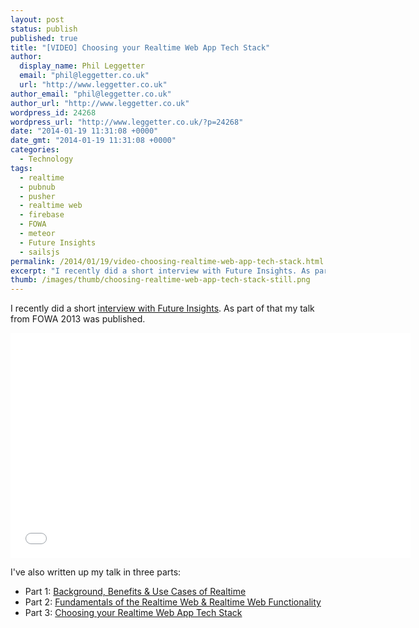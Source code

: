 ```yaml
---
layout: post
status: publish
published: true
title: "[VIDEO] Choosing your Realtime Web App Tech Stack"
author:
  display_name: Phil Leggetter
  email: "phil@leggetter.co.uk"
  url: "http://www.leggetter.co.uk"
author_email: "phil@leggetter.co.uk"
author_url: "http://www.leggetter.co.uk"
wordpress_id: 24268
wordpress_url: "http://www.leggetter.co.uk/?p=24268"
date: "2014-01-19 11:31:08 +0000"
date_gmt: "2014-01-19 11:31:08 +0000"
categories:
  - Technology
tags:
  - realtime
  - pubnub
  - pusher
  - realtime web
  - firebase
  - FOWA
  - meteor
  - Future Insights
  - sailsjs
permalink: /2014/01/19/video-choosing-realtime-web-app-tech-stack.html
excerpt: "I recently did a short interview with Future Insights. As part of that my talk video from FOWA 2013 was published. In this video taken at FOWA I cover all three parts of the guide on How to Choose your Realtime Web App Tech Stack."
thumb: /images/thumb/choosing-realtime-web-app-tech-stack-still.png
---
```


<p>I recently did a short <a href="http://www.futureinsights.com/home/choosing-your-real-time-web-app-tech-stack.html/">interview with Future Insights</a>. As part of that my talk from FOWA 2013 was published.</p>

<iframe width="640" height="360" src="//www.youtube.com/embed/VENVNimklWg" frameborder="0" allowfullscreen></iframe>

<p>I've also written up my talk in three parts:</p>
<ul>
<li>Part 1: <a href="/2013/10/28/history-background-benefits-use-cases-realtime.html">Background, Benefits &amp; Use Cases of Realtime</a></li>
<li>Part 2: <a href="/2013/10/31/fundamentals-realtime-web-realtime-web-functionality.html">Fundamentals of the Realtime Web &amp; Realtime Web Functionality</a></li>
<li>Part 3: <a href="/2013/12/09/choosing-realtime-web-app-tech-stack.html">Choosing your Realtime Web App Tech Stack</a></li>
</ul>
